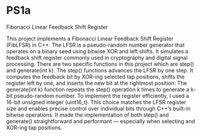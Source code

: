 # PS1a
Fibonacci Linear Feedback Shift Register


This project implements a Fibonacci Linear Feedback Shift Register (FibLFSR) in C++. The LFSR is a pseudo-random number generator that operates on a binary seed using bitwise XOR and left shifts. It simulates a feedback shift register commonly used in cryptography and digital signal processing. There are two specific functions in this project which are step() and generate(int k). The step() functions advances the LFSR by one step. It computes the feedback bit by XOR-ing selected tap positions, shifts the register left by one, and inserts the new bit at the rightmost position. The generate(int k) function repeats the step() operation k times to generate a k-bit pseudo-random number. To implement the register efficiently, I used a 16-bit unsigned integer (uint16_t). This choice matches the LFSR register size and enables precise control over individual bits through C++’s built-in bitwise operations. It made the implementation of both step() and generate() straightforward and performant — especially when selecting and XOR-ing tap positions.
